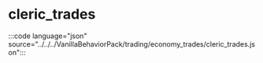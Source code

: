 # cleric_trades

:::code language="json" source="../../../VanillaBehaviorPack/trading/economy_trades/cleric_trades.json":::